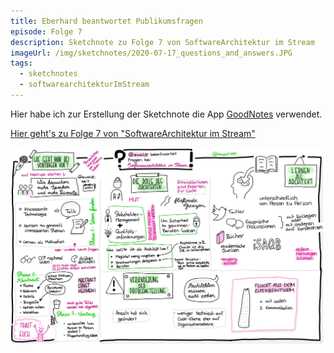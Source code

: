 ```yaml
---
title: Eberhard beantwortet Publikumsfragen
episode: Folge 7
description: Sketchnote zu Folge 7 von SoftwareArchitektur im Stream
imageUrl: /img/sketchnotes/2020-07-17_questions_and_answers.JPG
tags:
  - sketchnotes
  - softwarearchitekturImStream
---
```


Hier habe ich zur Erstellung der Sketchnote die App [GoodNotes](https://www.goodnotes.com/) verwendet.

[Hier geht's zu Folge 7 von "SoftwareArchitektur im Stream"](https://software-architektur.tv/folge7.html)

![Sketchnote zu Folge 7](/img/sketchnotes/2020-07-17_questions_and_answers.JPG)

